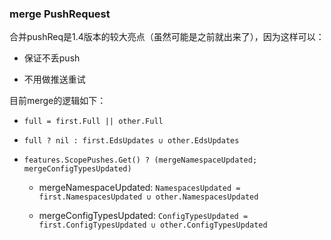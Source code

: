 

### merge PushRequest

合并pushReq是1.4版本的较大亮点（虽然可能是之前就出来了），因为这样可以：

* 保证不丢push

* 不用做推送重试

目前merge的逻辑如下：

* `full = first.Full || other.Full`

* `full ? nil : first.EdsUpdates ∪ other.EdsUpdates`

* `features.ScopePushes.Get() ? (mergeNamespaceUpdated; mergeConfigTypesUpdated)` 

  * mergeNamespaceUpdated: `NamespacesUpdated = first.NamespacesUpdated ∪ other.NamespacesUpdated`

  * mergeConfigTypesUpdated: `ConfigTypesUpdated = first.ConfigTypesUpdated ∪ other.ConfigTypesUpdated`

